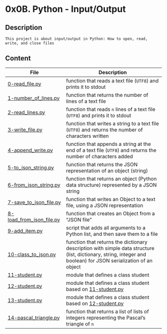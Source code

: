 # 0x0B. Python - Input/Output

## Description

	This project is about input/output in Python: How to open, read, write, and close files

## Content

| File | Description |
| --- | --- |
| [0-read_file.py](./0-read_file.py) | function that reads a text file (`UTF8`) and prints it to stdout |
| [1-number_of_lines.py](./1-number_of_lines.py) | function that returns the number of lines of a text file |
| [2-read_lines.py](./2-read_lines.py) | function that reads `n` lines of a text file (`UTF8`) and prints it to stdout |
| [3-write_file.py](./3-write_file.py) | function that writes a string to a text file (`UTF8`) and returns the number of characters written |
| [4-append_write.py](./4-append_write.py) | function that appends a string at the end of a text file (`UTF8`) and returns the number of characters added |
| [5-to_json_string.py](./5-to_json_string.py) | function that returns the JSON representation of an object (string) |
| [6-from_json_string.py](./6-from_json_string.py) | function that returns an object (Python data structure) represented by a JSON string |
| [7-save_to_json_file.py](./7-save_to_json_file.py) | function that writes an Object to a text file, using a JSON representation |
| [8-load_from_json_file.py](./8-load_from_json_file.py) | function that creates an Object from a “JSON file” |
| [9-add_item.py](./9-add_item.py) | script that adds all arguments to a Python list, and then save them to a file |
| [10-class_to_json.py](./10-class_to_json.py) | function that returns the dictionary description with simple data structure (list, dictionary, string, integer and boolean) for JSON serialization of an object |
| [11-student.py](./11-student.py) | module that defines a class student |
| [12-student.py](./12-student.py) | module that defines a class student based on [11-student.py](./11-student.py)|
| [13-student.py](./13-student.py) | module that defines a class student based on [12-student.py](./12-student.py)|
| [14-pascal_triangle.py](./14-pascal_triangle.py) | function that returns a list of lists of integers representing the Pascal’s triangle of `n` |

